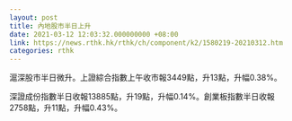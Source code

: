 ```yaml
---
layout: post
title: 內地股市半日上升
date: 2021-03-12 12:03:32.000000000 +08:00
link: https://news.rthk.hk/rthk/ch/component/k2/1580219-20210312.htm
categories: rthk
---
```


滬深股市半日微升。上證綜合指數上午收市報3449點，升13點，升幅0.38%。

深證成份指數半日收報13885點，升19點，升幅0.14%。創業板指數半日收報2758點，升11點，升幅0.43%。
